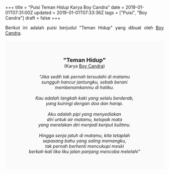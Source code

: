 +++
title = "Puisi Teman Hidup Karya Boy Candra"
date = 2019-01-01T07:31:00Z
updated = 2019-01-01T07:33:36Z
tags = ["Puisi", "Boy Candra"]
draft = false
+++

<div dir="ltr" style="text-align: left;" trbidi="on"><div style="text-align: justify;">Berikut ini adalah puisi berjudul "Teman Hidup" yang dibuat oleh <a href="https://www.idntimes.com/life/inspiration/fajar-laksmita-dewi/8-quotes-romantis-boy-candra-1/full" target="_blank">Boy Candra</a>. </div><br /><div style="background: #FAFAFA; font-size: 14px; height: auto; margin: 0 auto; padding: 50px; text-align: center; width: auto;"><span style="font-size: 18px;"><b>"Teman Hidup"</b></span><br />(Karya <a href="https://www.sekata.web.id/tags/boy-candra" target="_blank">Boy Candra</a>)<br /><br /><i>“Jika sedih tak pernah tersudahi di matamu</i><br /><i>sungguh hancur jantungku, sebab berani</i><br /><i>membenamkanmu di hatiku.</i><br /><br /><i>Kau adalah langkah kaki yang selalu berderab,</i><br /><i>yang kuiringi dengan doa dan harap.</i><br /><br /><i>Aku adalah pipi yang menyediakan</i><br /><i>diri untuk air matamu, kelopak mata</i><br /><i>yang merelakan diri menjadi keriput kulitmu.</i><br /><br /><i>Hingga senja jatuh di matamu, kita tetaplah</i><br /><i>sepasang bahu yang saling memangku,</i><br /><i>tak pernah berhenti mencukupi meski</i><br /><i>berkali-kali lika liku jalan panjang mencoba melelahi"</i></div></div>
